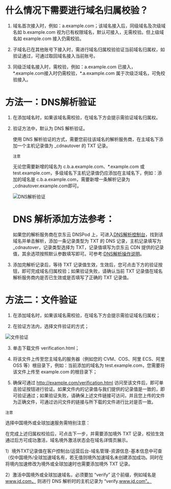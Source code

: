 # **什么情况下需要进行域名归属校验？**

1. 域名首次接入时，例如：a.example.com；该域名接入后，同级域名及次级域名如 b.example.com 视为已有权限域名，默认可接入，无需校验。但上级域名如 example.com 接入仍需校验。

2. 子域名已在其他账号下接入时，需进行域名归属校验验证当前域名归属权，如验证通过，可通过取回域名接入当前账号。

3. 同级泛域名接入时，需校验，例如：a.example.com 已接入，\*.example.com接入时仍需校验，*.a.example.com 属于次级泛域名，可免校验接入。

# **方法一：DNS解析验证**

1. 在添加域名时，如果该域名需校验，在域名下方会提示需验证域名归属权。

2. 验证方法中，默认为 DNS 解析验证。

   使用 DNS 解析验证的方式，需要您前往该域名的解析服务商，在主域名下添加一个主机记录值为 _cdnautover 的 TXT 记录。

   `注意`

   无论您需要新增的域名为 c.b.a.example.com、\*.example.com 或 test.example.com，多级域名下主机记录值仍应添加在主域名下，例如：添加的域名是 c.b.a.example.com，需要新增一条解析记录为 _cdnautover.example.com即可。

   ![DNS解析验证](https://github.com/jdcloudcom/cn/blob/cdn_20220222_api/image/CDN/DNS解析验证.png)

   # **DNS 解析添加方法参考：**

   如果您的解析服务商在京东云 DNSPod 上，可进入[DNS解析控制台](https://www.jdcloud.com/cn/products/jd-cloud-dns)，找到该域名并单击解析，添加一条记录类型为 TXT 的 DNS 记录，主机记录填写为_cdnautover，记录类型选择为 TXT，记录值填写为京东云 CDN 提供的记录值，其余选项按照默认参数填写即可。可参考:[DNS解析操作说明](https://docs.jdcloud.com/cn/jd-cloud-dns/domain-record-add)。

3. 添加完解析记录后，等待 TXT 记录值生效，生效后，您可点击下方的验证按钮，即可完成域名归属校验；如果验证失败，请确认当前 TXT 记录值在域名解析服务商内是否已生效或是否填写了正确的 TXT 记录值。

# **方法二：文件验证**

1.	在添加域名时，如果该域名需校验，在域名下方会提示需验证域名归属权；

2.	在验证方法内，选择文件验证的方式；

![文件验证](https://github.com/jdcloudcom/cn/blob/cdn_20220222_api/image/CDN/文件验证.png)

3.	单击下载文件 verification.html；

4.	将该文件上传至您主域名的服务器（例如您的 CVM、COS、阿里 ECS、阿里 OSS 等）根目录下，例如：当前添加的域名为 test.example.com，您需要将该文件上传至 example.com 的根目录下；

5.	确保可通过 http://example.com/verification.html 访问至该文件后，即可单击验证按钮进行验证。如果文件内的记录值与我们提供的记录值是一致的，即可验证通过；如果验证失败，请确保上述文件链接可访问，并且您上传的文件为正确文件，可通过访问文件的链接与所下载的文件进行比对是否一致。

   `注意`

   选择中国境外或全球加速服务需特别注意：

   在完成上述归属权校验后，可点击下一步，并需要添加境外 TXT 记录，校验生效通过后方可成功激活，域名境外激活状态会在域名详情页展示。

   1）境外TXT记录值在客户控制台/运营后台-域名管理-资源信息-基本信息中可查（仅中国境外/全球加速域名有，若无值则境外加速域名未创建添加成功。同时在将境内加速修改为境外或全球加速时也需要添加境外 TXT 记录。

   2）激活中国境外或全球加速域名，必须要加 “verify” 这个前缀，例如域名是 www.jd.com， 则进行 DNS 解析时的主机记录为 “verify.www.jd.com”。

